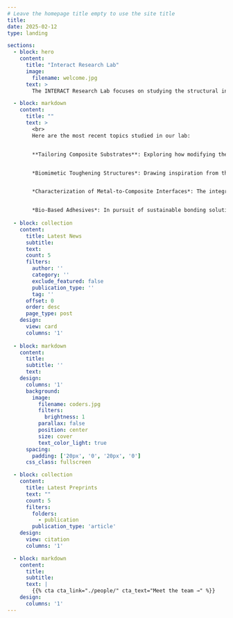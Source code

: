 ```yaml
---
# Leave the homepage title empty to use the site title
title:
date: 2025-02-12
type: landing

sections:
  - block: hero
    content:
      title: "Interact Research Lab"
      image:
        filename: welcome.jpg
      text: >
        The INTERACT Research Lab focuses on studying the structural integrity of interfaces and layered materials. Our research aims to understand failure mechanisms, improve durability, and develop innovative solutions to enhance material performance. By combining experimental methods with advanced monitoring techniques, numerical modeling, and biomimetic design, we address challenges in adhesive bonding, composite materials, and sustainable engineering solutions. 

  - block: markdown
    content:
      title: ""
      text: >
        <br>
        Here are the most recent topics studied in our lab: 


        **Tailoring Composite Substrates**: Exploring how modifying the stacking sequences of carbon fiber-reinforced polymer substrates can improve the damage tolerance of adhesively bonded joints. 


        *Biomimetic Toughening Structures*: Drawing inspiration from the molecular design of spider silk, the lab studies 3D-printed polymeric structures that incorporate sacrificial bonds and hidden lengths. When embedded in polymer resins, these structures enhance the toughness of layered materials and create a supporting framework that enables alternative load paths. 


        *Characterization of Metal-to-Composite Interfaces*: The integration of composites into traditional metal-based structures requires joining conventional metal parts with new composite materials. The lab has developed innovative methods for fracture characterization of bi-material bonded joints, with extensive expertise in metal-to-polymer interfaces. 


        *Bio-Based Adhesives*: In pursuit of sustainable bonding solutions, the lab explores adhesives derived from bio-renewable raw materials. Research includes the development and characterization of bio-based adhesives, aiming to replace conventional petroleum-based adhesives without compromising performance. 
  
  - block: collection
    content:
      title: Latest News
      subtitle:
      text:
      count: 5
      filters:
        author: ''
        category: ''
        exclude_featured: false
        publication_type: ''
        tag: ''
      offset: 0
      order: desc
      page_type: post
    design:
      view: card
      columns: '1'
  
  - block: markdown
    content:
      title:
      subtitle: ''
      text:
    design:
      columns: '1'
      background:
        image: 
          filename: coders.jpg
          filters:
            brightness: 1
          parallax: false
          position: center
          size: cover
          text_color_light: true
      spacing:
        padding: ['20px', '0', '20px', '0']
      css_class: fullscreen

  - block: collection
    content:
      title: Latest Preprints
      text: ""
      count: 5
      filters:
        folders:
          - publication
        publication_type: 'article'
    design:
      view: citation
      columns: '1'

  - block: markdown
    content:
      title:
      subtitle:
      text: |
        {{% cta cta_link="./people/" cta_text="Meet the team →" %}}
    design:
      columns: '1'
---
```

